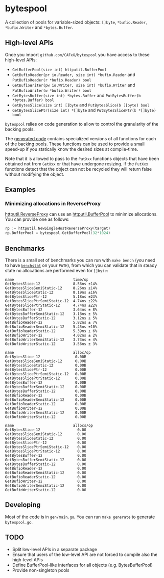 # bytespool
A collection of pools for variable-sized objects: `[]byte`, `*bufio.Reader`, `*bufio.Writer` and `*bytes.Buffer`.

## High-level APIs

Once you import `github.com/CAFxX/bytespool` you have access to these high-level APIs:

- `GetBufferPool(size int) httputil.BufferPool`
- `GetBufioReader(pr io.Reader, size int) *bufio.Reader` and `PutBufioReader(r *bufio.Reader) bool`
- `GetBufioWriter(pw io.Writer, size int) *bufio.Writer` and `PutBufioWriter(w *bufio.Writer) bool`
- `GetBytesBuffer(size int) *bytes.Buffer` and `PutBytesBuffer(b *bytes.Buffer) bool`
- `GetBytesSlice(size int) []byte` and `PutBytesSlice(b []byte) bool`
- `GetBytesSlicePtr(size int) *[]byte` and `PutBytesSlicePtr(b *[]byte) bool`

`bytespool` relies on code generation to allow to control the granularity of the backing pools.

The [generated code](https://godoc.org/github.com/CAFxX/bytespool) contains specialized versions of all functions for each of the backing pools. These functions can be used to provide a small speed-up if you statically know the desired sizes at compile-time.

Note that it is allowed to pass to the `PutXxx` functions objects that have been obtained not from `GetXxx` or that have undergone resizing. If the `PutXxx` functions detect that the object can not be recycled they will return false without modifying the object.

## Examples

### Minimizing allocations in ReverseProxy

[httputil.ReverseProxy](https://golang.org/pkg/net/http/httputil/#ReverseProxy) can use an [httputil.BufferPool](https://golang.org/pkg/net/http/httputil/#BufferPool) to minimize allocations. You can provide one as follows:

```go
rp := httputil.NewSingleHostReverseProxy(target)
rp.BufferPool = bytespool.GetBufferPool(32*1024)
```

## Benchmarks

There is a small set of benchmarks you can run with `make bench` (you need to have [`benchstat`](https://golang.org/x/perf/cmd/benchstat) on your `PATH`), from which you can validate that in steady state no allocations are performed even for `[]byte`:

```
name                           time/op
GetBytesSlice-12               8.56ns ±14%
GetBytesSliceSemiStatic-12     8.26ns ±14%
GetBytesSliceStatic-12         8.19ns ±16%
GetBytesSlicePtr-12            5.18ns ±23%
GetBytesSlicePtrSemiStatic-12  4.74ns ±22%
GetBytesSlicePtrStatic-12      4.74ns ±22%
GetBytesBuffer-12              3.64ns ± 8%
GetBytesBufferSemiStatic-12    3.18ns ± 5%
GetBytesBufferStatic-12        3.12ns ± 5%
GetBufioReader-12              5.82ns ± 7%
GetBufioReaderSemiStatic-12    5.45ns ±10%
GetBufioReaderStatic-12        5.39ns ± 6%
GetBufioWriter-12              4.02ns ± 2%
GetBufioWriterSemiStatic-12    3.73ns ± 4%
GetBufioWriterStatic-12        3.56ns ± 3%

name                           alloc/op
GetBytesSlice-12                0.00B
GetBytesSliceSemiStatic-12      0.00B
GetBytesSliceStatic-12          0.00B
GetBytesSlicePtr-12             0.00B
GetBytesSlicePtrSemiStatic-12   0.00B
GetBytesSlicePtrStatic-12       0.00B
GetBytesBuffer-12               0.00B
GetBytesBufferSemiStatic-12     0.00B
GetBytesBufferStatic-12         0.00B
GetBufioReader-12               0.00B
GetBufioReaderSemiStatic-12     0.00B
GetBufioReaderStatic-12         0.00B
GetBufioWriter-12               0.00B
GetBufioWriterSemiStatic-12     0.00B
GetBufioWriterStatic-12         0.00B

name                           allocs/op
GetBytesSlice-12                 0.00
GetBytesSliceSemiStatic-12       0.00
GetBytesSliceStatic-12           0.00
GetBytesSlicePtr-12              0.00
GetBytesSlicePtrSemiStatic-12    0.00
GetBytesSlicePtrStatic-12        0.00
GetBytesBuffer-12                0.00
GetBytesBufferSemiStatic-12      0.00
GetBytesBufferStatic-12          0.00
GetBufioReader-12                0.00
GetBufioReaderSemiStatic-12      0.00
GetBufioReaderStatic-12          0.00
GetBufioWriter-12                0.00
GetBufioWriterSemiStatic-12      0.00
GetBufioWriterStatic-12          0.00
```

## Developing

Most of the code is in `gen/main.go`. You can run `make generate` to generate `bytespool.go`.

## TODO

- Split low-level APIs in a separate package
- Ensure that users of the low-level API are not forced to compile also the high-level APIs
- Define BufferPool-like interfaces for all objects (e.g. BytesBufferPool)
- Provide non-singleton pools
